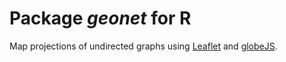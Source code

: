 # Package *geonet* for R

Map projections of undirected graphs using [Leaflet](http://leafletjs.com/) and [globeJS](https://github.com/bwlewis/rthreejs).
